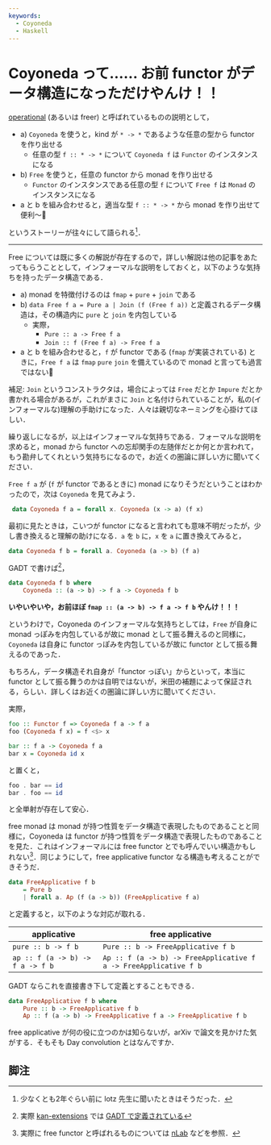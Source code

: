 ```yaml
---
keywords:
  - Coyoneda
  - Haskell
---
```


# Coyoneda って…… お前 functor がデータ構造になっただけやんけ！！

[operational](https://wiki.haskell.org/Operational) (あるいは freer) と呼ばれているものの説明として，

- a) `Coyoneda` を使うと，kind が `* -> *` であるような任意の型から functor を作り出せる
  - 任意の型 `f :: * -> *` について `Coyoneda f` は `Functor` のインスタンスになる
- b) `Free` を使うと，任意の functor から monad を作り出せる
  - `Functor` のインスタンスである任意の型 `f` について `Free f` は `Monad` のインスタンスになる
- a と b を組み合わせると，適当な型 `f :: * -> *` から monad を作り出せて便利〜🙌

というストーリーが往々にして語られる[^1]．

---

Free については既に多くの解説が存在するので，詳しい解説は他の記事をあたってもらうこととして，インフォーマルな説明をしておくと，以下のような気持ちを持ったデータ構造である．

- a) monad を特徴付けるのは `fmap` + `pure` + `join` である
- b) `data Free f a = Pure a | Join (f (Free f a))` と定義されるデータ構造は，その構造内に `pure` と `join` を内包している
  - 実際，
    - `Pure :: a -> Free f a`
    - `Join :: f (Free f a) -> Free f a`
- a と b を組み合わせると，`f` が functor である (`fmap` が実装されている) ときに，`Free f a` は `fmap` `pure` `join` を備えているので monad と言っても過言ではない👏

補足: `Join` というコンストラクタは，場合によっては `Free` だとか `Impure` だとか書かれる場合があるが，これがまさに `Join` と名付けられていることが，私の(インフォーマルな)理解の手助けになった．人々は親切なネーミングを心掛けてほしい．

繰り返しになるが，以上はインフォーマルな気持ちである．フォーマルな説明を求めると，monad から functor への忘却関手の左随伴だとか何とか言われて，もう勘弁してくれという気持ちになるので，お近くの圏論に詳しい方に聞いてください．

`Free f a` が (`f` が functor であるときに) monad になりそうだということはわかったので，次は `Coyoneda` を見てみよう．

```haskell
 data Coyoneda f a = forall x. Coyoneda (x -> a) (f x)
```

最初に見たときは，こいつが functor になると言われても意味不明だったが，少し書き換えると理解の助けになる．`a` を `b` に，`x` を `a` に置き換えてみると，

```haskell
data Coyoneda f b = forall a. Coyoneda (a -> b) (f a)
```

GADT で書けば[^2]，

```haskell
data Coyoneda f b where
    Coyoneda :: (a -> b) -> f a -> Coyoneda f b
```

**いやいやいや，お前ほぼ `fmap :: (a -> b) -> f a -> f b` やんけ！！！**

というわけで，Coyoneda のインフォーマルな気持ちとしては，`Free` が自身に monad っぽみを内包しているが故に monad として振る舞えるのと同様に，`Coyoneda` は自身に functor っぽみを内包しているが故に functor として振る舞えるのであった．

もちろん，データ構造それ自身が「functor っぽい」からといって，本当に functor として振る舞うのかは自明ではないが，米田の補題によって保証される，らしい．詳しくはお近くの圏論に詳しい方に聞いてください．

実際，

```haskell
foo :: Functor f => Coyoneda f a -> f a
foo (Coyoneda f x) = f <$> x

bar :: f a -> Coyoneda f a
bar x = Coyoneda id x
```

と置くと，

```haskell
foo . bar == id
bar . foo == id
```

と全単射が存在して安心．

free monad は monad が持つ性質をデータ構造で表現したものであることと同様に，Coyoneda は functor が持つ性質をデータ構造で表現したものであることを見た．これはインフォーマルには free functor とでも呼んでいい構造かもしれない[^3]．同じようにして，free applicative functor なる構造も考えることができそうだ．

```haskell
data FreeApplicative f b
    = Pure b
    | forall a. Ap (f (a -> b)) (FreeApplicative f a)
```

と定義すると，以下のような対応が取れる．

| applicative                      | free applicative                                                 |
| -------------------------------- | ---------------------------------------------------------------- |
| `pure :: b -> f b`               | `Pure :: b -> FreeApplicative f b`                               |
| `ap :: f (a -> b) -> f a -> f b` | `Ap :: f (a -> b) -> FreeApplicative f a -> FreeApplicative f b` |

GADT ならこれを直接書き下して定義とすることもできる．

```haskell
data FreeApplicative f b where
    Pure :: b -> FreeApplicative f b
    Ap :: f (a -> b) -> FreeApplicative f a -> FreeApplicative f b
```

free applicative が何の役に立つのかは知らないが，arXiv で論文を見かけた気がする．そもそも Day convolution とはなんですか．

## 脚注

[^1]: 少なくとも2年ぐらい前に lotz 先生に聞いたときはそうだった．
[^2]: 実際 [kan-extensions](https://hackage.haskell.org/package/kan-extensions/) では [GADT で定義されている](https://hackage.haskell.org/package/kan-extensions-5.1/docs/src/Data-Functor-Coyoneda.html#Coyoneda)
[^3]: 実際に free functor と呼ばれるものについては [nLab](https://ncatlab.org/nlab/show/free+functor) などを参照．
